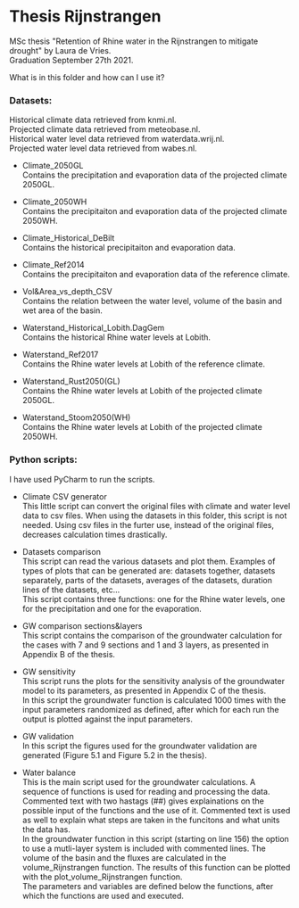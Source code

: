 # Thesis Rijnstrangen

MSc thesis "Retention of Rhine water in the Rijnstrangen to mitigate drought" by Laura de Vries.  
Graduation September 27th 2021.

What is in this folder and how can I use it?  
### Datasets:
Historical climate data retrieved from knmi.nl.  
Projected climate data retrieved from meteobase.nl.  
Historical water level data retrieved from waterdata.wrij.nl.  
Projected water level data retrieved from wabes.nl.  

* Climate_2050GL  
Contains the precipitation and evaporation data of the projected climate 2050GL.
* Climate_2050WH  
Contains the precipitaiton and evaporation data of the projected climate 2050WH.
* Climate_Historical_DeBilt  
Contains the historical precipitaiton and evaporation data.
* Climate_Ref2014  
Contains the precipitaiton and evaporation data of the reference climate.
  
  
* Vol&Area_vs_depth_CSV  
Contains the relation between the water level, volume of the basin and wet area of the basin.

* Waterstand_Historical_Lobith.DagGem  
Contains the historical Rhine water levels at Lobith.
* Waterstand_Ref2017  
Contains the Rhine water levels at Lobith of the reference climate.
* Waterstand_Rust2050(GL)  
Contains the Rhine water levels at Lobith of the projected climate 2050GL.
* Waterstand_Stoom2050(WH)  
Contains the Rhine water levels at Lobith of the projected climate 2050WH.

### Python scripts:  
I have used PyCharm to run the scripts.

* Climate CSV generator  
This little script can convert the original files with climate and water level data to csv files. When using the datasets in this folder, this script is not needed. Using csv files in the furter use, instead of the original files, decreases calculation times drastically.

* Datasets comparison  
This script can read the various datasets and plot them. Examples of types of plots that can be generated are: datasets together, datasets separately, parts of the datasets, averages of the datasets, duration lines of the datasets, etc...  
This script contains three functions: one for the Rhine water levels, one for the precipitation and one for the evaporation.

* GW comparison sections&layers  
This script contains the comparison of the groundwater calculation for the cases with 7 and 9 sections and 1 and 3 layers, as presented in Appendix B of the thesis.

* GW sensitivity  
This script runs the plots for the sensitivity analysis of the groundwater model to its parameters, as presented in Appendix C of the thesis.  
In this script the groundwater function is calculated 1000 times with the input parameters randomized as defined, after which for each run the output is plotted against the input parameters. 

* GW validation  
In this script the figures used for the groundwater validation are generated (Figure 5.1 and Figure 5.2 in the thesis).

* Water balance  
This is the main script used for the groundwater calculations. A sequence of functions is used for reading and processing the data. Commented text with two hastags (##) gives explainations on the possible input of the functions and the use of it. Commented text is used as well to explain what steps are taken in the funcitons and what units the data has.  
In the groundwater function in this script (starting on line 156) the option to use a mutli-layer system is included with commented lines. The volume of the basin and the fluxes are calculated in the volume_Rijnstrangen function. The results of this function can be plotted with the plot_volume_Rijnstrangen function.  
The parameters and variables are defined below the functions, after which the functions are used and executed. 

